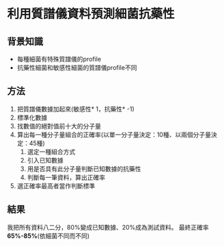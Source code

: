 # 利用質譜儀資料預測細菌抗藥性
## 背景知識
* 每種細菌有特殊質譜儀的profile
* 抗藥性細菌和敏感性細菌的質譜儀profile不同
## 方法
1. 把質譜儀數據加起來(敏感性* 1，抗藥性* -1)
2. 標準化數據
3. 找數值的絕對值前十大的分子量
4. 算出每一種分子量組合的正確率(以單一分子量決定：10種、以兩個分子量決定：45種)
    1. 選定一種組合方式
    2. 引入已知數據
    3. 用是否具有此分子量判斷已知數據的抗藥性
    4. 判斷每一筆資料，算出正確率
5. 選正確率最高者當作判斷標準
## 結果
我把所有資料八二分，80%變成已知數據、20%成為測試資料。
最終正確率**65%-85%**(依細菌不同而不同)

